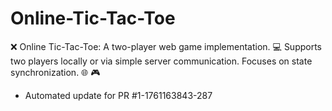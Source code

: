 # Online-Tic-Tac-Toe
❌ Online Tic-Tac-Toe: A two-player web game implementation. 💻 Supports two players locally or via simple server communication. Focuses on state synchronization. 🌐 🎮


- Automated update for PR #1-1761163843-287